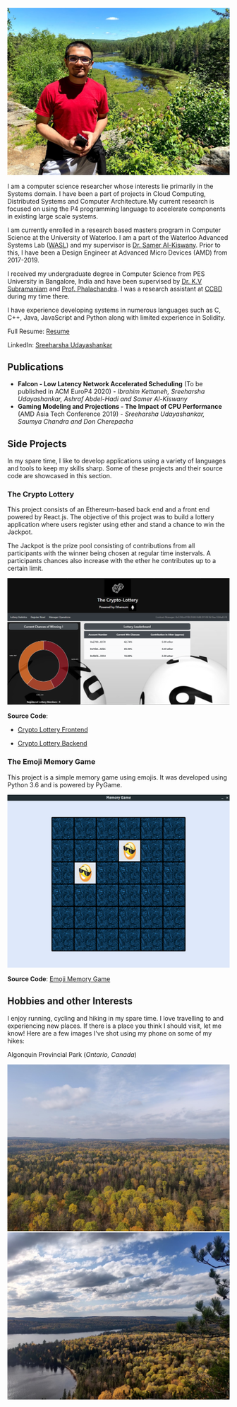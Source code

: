 ![Title Image](Title_Image.jpg)

I am a computer science researcher whose interests lie primarily in the Systems domain. I have been a part of projects in Cloud Computing, Distributed Systems and Computer Architecture.My current research is focused on using the P4 programming language to aceelerate components in existing large scale systems. 

I am currently enrolled in a research based masters program in Computer Science at the University of Waterloo. I am a part of the Waterloo Advanced Systems Lab ([WASL](https://wasl.uwaterloo.ca/)) and my supervisor is [Dr. Samer Al-Kiswany](https://cs.uwaterloo.ca/~alkiswan/index.html). Prior to this, I have been a Design Engineer at Advanced Micro Devices (AMD) from 2017-2019. 

I received my undergraduate degree in Computer Science from PES University in Bangalore, India and have been supervised by [Dr. K.V Subramaniam](https://faculty.pes.edu/p10213) and [Prof. Phalachandra](https://faculty.pes.edu/p10024). I was a research assistant at [CCBD](http://research.pes.edu/cloud-computing-big-data/) during my time there.

I have experience developing systems in numerous languages such as C, C++, Java, JavaScript and Python along with limited experience in Solidity.

Full Resume: [Resume](https://github.com/sreeharshau/about_me/blob/gh-pages/Sreeharsha_Resume.pdf)

LinkedIn: [Sreeharsha Udayashankar](https://www.linkedin.com/in/sreeharshau/)

## Publications

- **Falcon - Low Latency Network Accelerated Scheduling** (To be published in ACM EuroP4 2020) - _Ibrahim Kettaneh, Sreeharsha Udayashankar, Ashraf Abdel-Hadi and Samer Al-Kiswany_
- **Gaming Modeling and Projections - The Impact of CPU Performance** (AMD Asia Tech Conference 2019) - _Sreeharsha Udayashankar, Saumya Chandra and Don Cherepacha_

## Side Projects

In my spare time, I like to develop applications using a variety of languages and tools to keep my skills sharp. Some of these projects and their source code are showcased in this section.

### The Crypto Lottery

This project consists of an Ethereum-based back end and a front end powered by React.js. The objective of this project was to build a lottery application where users register using ether and stand a chance to win the Jackpot. 

The Jackpot is the prize pool consisting of contributions from all participants with the winner being chosen at regular time instervals. A participants chances also increase with the ether he contributes up to a certain limit.

![Main Screen](LotteryApplication_InformationScreen.png)

**Source Code**:

- [Crypto Lottery Frontend](https://github.com/sreeharshau/EthereumLotteryApplication_ReactUI)

- [Crypto Lottery Backend](https://github.com/sreeharshau/EthereumLottery_SmartContract)


### The Emoji Memory Game

This project is a simple memory game using emojis. It was developed using Python 3.6 and is powered by PyGame.

![Emoji Memory Game Peek](MemoryGame_CardsActive.png)

**Source Code**: 
[Emoji Memory Game](https://github.com/sreeharshau/memory-game-python)

## Hobbies and other Interests

I enjoy running, cycling and hiking in my spare time. I love travelling to and experiencing new places. If there is a place you think I should visit, let me know! Here are a few images I've shot using my phone on some of my hikes:

Algonquin Provincial Park (_Ontario, Canada_)

![Algonquin Image 1](Algonquin_2020.jpg)
![Algonquin_Image_2](Algonquin_2020_2.jpg)


